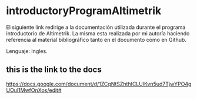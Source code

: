 # introductoryProgramAltimetrik

El siguiente link redirige a la documentación utilizada durante el programa introductorio de Altimetrik.
La misma esta realizada por mi autoría haciendo referencia al material bibliográfico tanto en el documento como en Github. 

Lenguaje: Ingles. 

## this is the link to the docs 
https://docs.google.com/document/d/1ZCqNtSZhthICLUlKvn5ud7TjwYPO4gUOul1MwfOnXos/edit#
